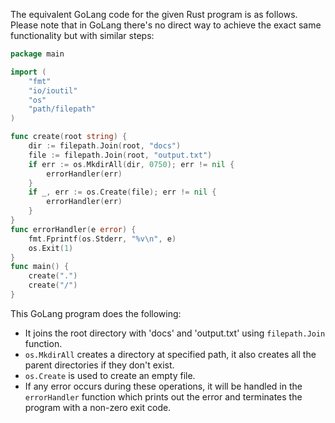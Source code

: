 The equivalent GoLang code for the given Rust program is as follows. Please note that in GoLang there's no direct way to achieve the exact same functionality but with similar steps:

```go
package main

import (
	"fmt"
	"io/ioutil"
	"os"
	"path/filepath"
)

func create(root string) {
	dir := filepath.Join(root, "docs")
	file := filepath.Join(root, "output.txt")
	if err := os.MkdirAll(dir, 0750); err != nil {
		errorHandler(err)
	}
	if _, err := os.Create(file); err != nil {
		errorHandler(err)
	}
}
func errorHandler(e error) {
	fmt.Fprintf(os.Stderr, "%v\n", e)
	os.Exit(1)
}
func main() {
	create(".")
	create("/")
}
```
This GoLang program does the following:
- It joins the root directory with 'docs' and 'output.txt' using `filepath.Join` function. 
- `os.MkdirAll` creates a directory at specified path, it also creates all the parent directories if they don't exist.
- `os.Create` is used to create an empty file.
- If any error occurs during these operations, it will be handled in the `errorHandler` function which prints out the error and terminates the program with a non-zero exit code.
